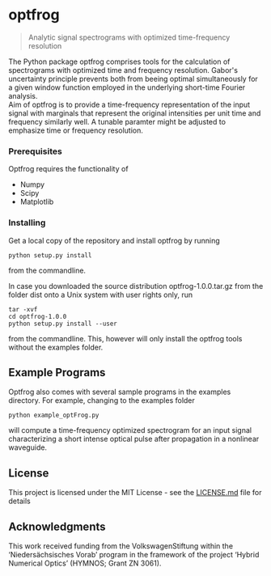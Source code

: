 # optfrog 

> Analytic signal spectrograms with optimized time-frequency resolution

The Python package optfrog comprises tools for the calculation of spectrograms
with optimized time and frequency resolution. Gabor's uncertainty
principle prevents both from beeing optimal simultaneously for a given window
function employed in the underlying short-time Fourier analysis.  
Aim of optfrog is to provide a time-frequency representation of the input
signal with marginals that represent the original intensities per unit time and
frequency similarly well. A tunable paramter might be adjusted to emphasize
time or frequency resolution.  


### Prerequisites

Optfrog requires the functionality of 

* Numpy
* Scipy
* Matplotlib


### Installing

Get a local copy of the repository and install optfrog by running

```
python setup.py install
```

from the commandline.

In case you downloaded the source distribution optfrog-1.0.0.tar.gz from the folder dist onto a Unix system with user rights only, run

```
tar -xvf 
cd optfrog-1.0.0
python setup.py install --user
```

from the commandline. This, however will only install the optfrog tools without the examples folder.

## Example Programs

Optfrog also comes with several sample programs in the examples directory. For example, 
changing to the examples folder

```
python example_optFrog.py
```

will compute a time-frequency optimized spectrogram for an input signal characterizing 
a short intense optical pulse after propagation in a nonlinear waveguide.

## License

This project is licensed under the MIT License - see the [LICENSE.md](LICENSE.md) file for details

## Acknowledgments

This work received funding from the VolkswagenStiftung within the
‘Niedersächsisches Vorab’ program in the framework of the project ‘Hybrid
Numerical Optics’ (HYMNOS; Grant ZN 3061). 

